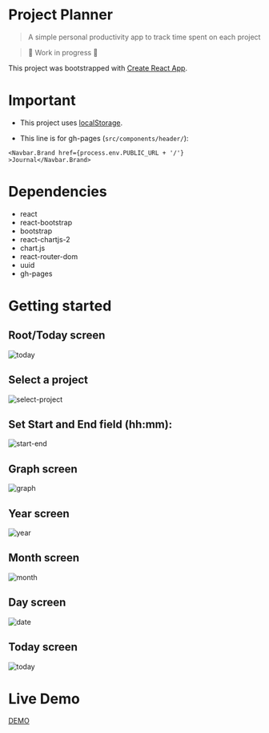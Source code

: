 # Project Planner 
> A simple personal productivity app to track time spent on each project

> 🚧 Work in progress 🚧

This project was bootstrapped with
[Create React App](https://github.com/facebook/create-react-app).

# Important

- This project uses [localStorage](https://developer.mozilla.org/en-US/docs/Web/API/Window/localStorage).

- This  line is for gh-pages (`src/components/header/`):

 ```<Navbar.Brand href={process.env.PUBLIC_URL + '/'} >Journal</Navbar.Brand>```

# Dependencies

- react
- react-bootstrap
- bootstrap
- react-chartjs-2
- chart.js
- react-router-dom
- uuid
- gh-pages


# Getting started 

## Root/Today screen

![today](img/today.png)

## Select a project 

![select-project](img/select-project.png)

## Set Start and End field (hh:mm):

![start-end](img/start-end.png)

## Graph screen 

![graph](img/graph.png)

## Year screen 

![year](img/year.png)

## Month screen 

![month](img/month.png)

## Day screen

![date](img/day.png)

## Today screen 

![today](img/today.png)


# Live Demo

[DEMO](https://diegoperezm.github.io/project-planner/)
